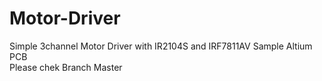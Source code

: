 # Motor-Driver
Simple 3channel Motor Driver with IR2104S and IRF7811AV Sample Altium PCB            
Please chek Branch Master

